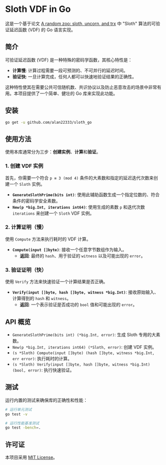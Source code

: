 # Sloth VDF in Go

这是一个基于论文 [A random zoo: sloth, uncorn, and trx](https://eprint.iacr.org/2015/366) 中 "Sloth" 算法的可验证延迟函数 (VDF) 的 Go 语言实现。

## 简介

可验证延迟函数 (VDF) 是一种特殊的密码学函数，其核心特性是：

- **计算慢**: 计算过程需要一段可预测的、不可并行的延迟时间。
- **验证快**: 一旦计算完成，任何人都可以快速地验证结果的正确性。

这种特性使其在需要公共可信随机数、共识协议以及防止恶意攻击的场景中非常有用。本项目提供了一个简单、健壮的 Go 库来实现此功能。

## 安装

```bash
go get -u github.com/alan22333/sloth_go
```


## 使用方法

使用本库通常分为三步：**创建实例**、**计算**和**验证**。

### 1. 创建 VDF 实例

首先，你需要一个符合 `p ≡ 3 (mod 4)` 条件的大素数和指定的延迟迭代次数来创建一个 `Sloth` 实例。

- **`GenerateSlothPrime(bits int)`**: 使用此辅助函数生成一个指定位数的、符合条件的密码学安全素数。
- **`New(p *big.Int, iterations int64)`**: 使用生成的素数 `p` 和迭代次数 `iterations` 来创建一个 `Sloth` VDF 实例。

### 2. 计算证明（慢）

使用 `Compute` 方法来执行耗时的 VDF 计算。

- **`Compute(input []byte)`**: 接收一个任意字节数组作为输入。
    - **返回**: 最终的 `hash`、用于验证的 `witness` 以及可能出现的 `error`。

### 3. 验证证明（快）

使用 `Verify` 方法来快速验证一个计算结果是否正确。

- **`Verify(input []byte, hash []byte, witness *big.Int)`**: 接收原始输入、计算得到的 `hash` 和 `witness`。
    - **返回**: 一个表示验证是否成功的 `bool` 值和可能出现的 `error`。

## API 概览

- `GenerateSlothPrime(bits int) (*big.Int, error)`: 生成 Sloth 专用的大素数。
- `New(p *big.Int, iterations int64) (*Sloth, error)`: 创建 VDF 实例。
- `(s *Sloth) Compute(input []byte) (hash []byte, witness *big.Int, err error)`: 执行耗时的计算。
- `(s *Sloth) Verify(input []byte, hash []byte, witness *big.Int) (bool, error)`: 执行快速验证。

## 测试

运行内置的测试来确保库的正确性和性能：

```bash
# 运行单元测试
go test -v

# 运行性能基准测试
go test -bench=.
```

## 许可证

本项目采用 [MIT License](LICENSE)。